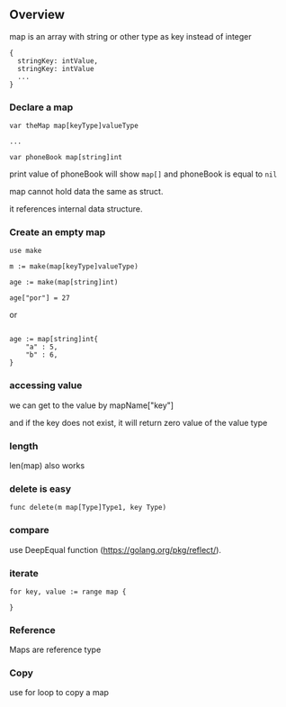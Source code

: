 ## Overview

map is an array with string or other type as key instead of integer

```
{
  stringKey: intValue,
  stringKey: intValue
  ...
}
```

### Declare a map

```
var theMap map[keyType]valueType

...

var phoneBook map[string]int

```


print value of phoneBook will show `map[]`
and phoneBook is equal to `nil`

map cannot hold data the same as struct.

it references internal data structure.


### Create an empty map

```
use make

m := make(map[keyType]valueType)

age := make(map[string]int)

age["por"] = 27
```

or 

```

age := map[string]int{
    "a" : 5,
    "b" : 6,
}

```

### accessing value

we can get to the value by mapName["key"]

and if the key does not exist, it will return zero value of the value type


### length

len(map) also works

### delete is easy 

```
func delete(m map[Type]Type1, key Type)
```


### compare

use DeepEqual function (https://golang.org/pkg/reflect/).

### iterate

```
for key, value := range map {

}
```

### Reference

Maps are reference type


### Copy

use for loop to copy a map